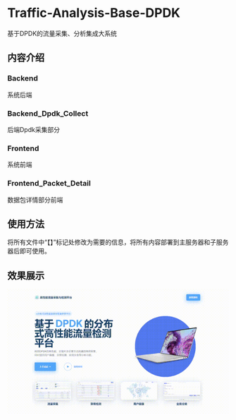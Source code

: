# Traffic-Analysis-Base-DPDK
基于DPDK的流量采集、分析集成大系统

## 内容介绍
### Backend
系统后端
### Backend_Dpdk_Collect
后端Dpdk采集部分
### Frontend
系统前端
### Frontend_Packet_Detail
数据包详情部分前端

## 使用方法
将所有文件中“【】”标记处修改为需要的信息，将所有内容部署到主服务器和子服务器后即可使用。

## 效果展示
![image](https://github.com/Battlingboy/Traffic-Analysis-Base-DPDK/blob/main/pre.GIF)
